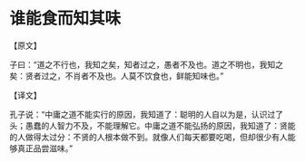 # 谁能食而知其味

【原文】 

子曰：“道之不行也，我知之矣，知者过之，愚者不及也。道之不明也，我知之矣：贤者过之，不肖者不及也。人莫不饮食也，鲜能知味也。” 

【译文】 

孔子说：“中庸之道不能实行的原因，我知道了：聪明的人自以为是，认识过了头；愚蠢的人智力不及，不能理解它。中庸之道不能弘扬的原因，我知道了：贤能的人做得太过分：不贤的人根本做不到。就像人们每天都要吃喝，但却很少有人能够真正品尝滋味。”
 